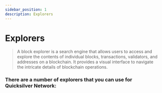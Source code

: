 ```yaml
---
sidebar_position: 1
description: Explorers
---
```


# Explorers

> A block explorer is a search engine that allows users to access and explore the contents of individual blocks, transactions, validators, and addresses on a blockchain. It provides a visual interface to navigate the intricate details of blockchain operations.

### There are a number of explorers that you can use for Quicksilver Network: